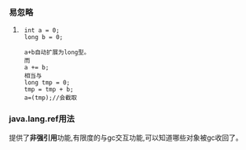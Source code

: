 ### 易忽略

1. ```
    int a = 0;
    long b = 0;

    a+b自动扩展为long型。
    而
    a += b;
    相当与
    long tmp = 0;
    tmp = tmp + b;
    a=(tmp);//会截取
   ```

###  java.lang.ref用法
提供了**非强引用**功能,有限度的与gc交互功能,可以知道哪些对象被gc收回了。